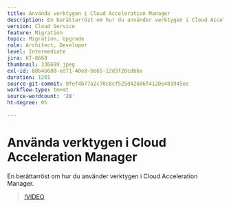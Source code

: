 ```yaml
---
title: Använda verktygen i Cloud Acceleration Manager
description: En berättarröst om hur du använder verktygen i Cloud Acceleration Manager.
version: Cloud Service
feature: Migration
topic: Migration, Upgrade
role: Architect, Developer
level: Intermediate
jira: KT-8668
thumbnail: 336699.jpeg
exl-id: 88b4b688-ed71-40e8-bb65-12d3f20cdb6a
duration: 1281
source-git-commit: 9fef4b77a2c70c8cf525d42686f4120e481945ee
workflow-type: tm+mt
source-wordcount: '28'
ht-degree: 0%

---
```


# Använda verktygen i Cloud Acceleration Manager

En berättarröst om hur du använder verktygen i Cloud Acceleration Manager.

>[!VIDEO](https://video.tv.adobe.com/v/336699?quality=12&learn=on)
